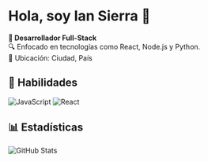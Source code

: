 # Hola, soy Ian Sierra 👋

**🚀 Desarrollador Full-Stack**  
🔍 Enfocado en tecnologías como React, Node.js y Python.  
📍 Ubicación: Ciudad, País  

## 🔧 Habilidades  
![JavaScript](https://img.shields.io/badge/-JavaScript-F7DF1E?logo=javascript&logoColor=black)
![React](https://img.shields.io/badge/-React-61DAFB?logo=react&logoColor=black)

## 📊 Estadísticas  
![GitHub Stats](https://github-readme-stats.vercel.app/api?username=IanSierra&show_icons=true&theme=radical)
